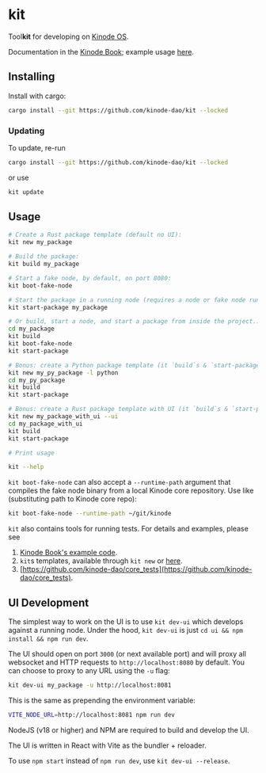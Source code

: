 # kit

Tool**kit** for developing on [Kinode OS](https://github.com/kinode-dao/kinode).

Documentation in the [Kinode Book](https://book.kinode.org/kit/kit-dev-toolkit.html); example usage [here](https://book.kinode.org/my_first_app/chapter_1.html).

## Installing

Install with cargo:

```bash
cargo install --git https://github.com/kinode-dao/kit --locked
```

### Updating

To update, re-run

```bash
cargo install --git https://github.com/kinode-dao/kit --locked
```

or use
```bash
kit update
```

## Usage

```bash
# Create a Rust package template (default no UI):
kit new my_package

# Build the package:
kit build my_package

# Start a fake node, by default, on port 8080:
kit boot-fake-node

# Start the package in a running node (requires a node or fake node running at, default, localhost:8080; can specify port of a localhost node with `--port` or can specify entire URL with `--url`):
kit start-package my_package

# Or build, start a node, and start a package from inside the project...
cd my_package
kit build
kit boot-fake-node
kit start-package

# Bonus: create a Python package template (it `build`s & `start-package`s just like a Rust package!):
kit new my_py_package -l python
cd my_py_package
kit build
kit start-package

# Bonus: create a Rust package template with UI (it `build`s & `start-package`s just like a Rust package!):
kit new my_package_with_ui --ui
cd my_package_with_ui
kit build
kit start-package

# Print usage

kit --help
```

`kit boot-fake-node` can also accept a `--runtime-path` argument that compiles the fake node binary from a local Kinode core repository.
Use like (substituting path to Kinode core repo):

```bash
kit boot-fake-node --runtime-path ~/git/kinode
```

`kit` also contains tools for running tests.
For details and examples, please see
1. [Kinode Book's example code](https://github.com/kinode-dao/kinode-book/tree/main/code).
2. `kit`s templates, available through `kit new` or [here](https://github.com/kinode-dao/kit/tree/master/src/new/templates/rust).
3. [https://github.com/kinode-dao/core_tests](https://github.com/kinode-dao/core_tests).

## UI Development

The simplest way to work on the UI is to use `kit dev-ui` which develops against a running node.
Under the hood, `kit dev-ui` is just `cd ui && npm install && npm run dev`.

The UI should open on port `3000` (or next available port) and will proxy all websocket and HTTP requests to `http://localhost:8080` by default.
You can choose to proxy to any URL using the `-u` flag:
```bash
kit dev-ui my_package -u http://localhost:8081
```
This is the same as prepending the environment variable:
```bash
VITE_NODE_URL=http://localhost:8081 npm run dev
```

NodeJS (v18 or higher) and NPM are required to build and develop the UI.

The UI is written in React with Vite as the bundler + reloader.

To use `npm start` instead of `npm run dev`, use `kit dev-ui --release`.
